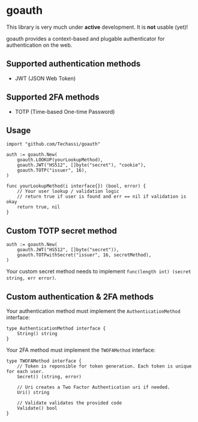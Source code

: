 # goauth

This library is very much under **active** development. It is **not** usable (yet)!

goauth provides a context-based and plugable authenticator for authentication on the web.

## Supported authentication methods

-   JWT (JSON Web Token)

## Supported 2FA methods

-   TOTP (Time-based One-time Password)

## Usage

```golang
import "github.com/Techassi/goauth"

auth := goauth.New(
	goauth.LOOKUP(yourLookupMethod),
    goauth.JWT("HS512", []byte("secret"), "cookie"),
    goauth.TOTP("issuer", 16),
)

func yourLookupMethod(i interface{}) (bool, error) {
	// Your user lookup / validation logic
	// return true if user is found and err == nil if validation is okay
	return true, nil
}
```

## Custom TOTP secret method

```golang
auth := goauth.New(
    goauth.JWT("HS512", []byte("secret")),
    goauth.TOTPwithSecret("issuer", 16, secretMethod),
)
```

Your custom secret method needs to implement `func(length int) (secret string, err error)`.

## Custom authentication & 2FA methods

Your authentication method must implement the `AuthenticationMethod` interface:

```golang
type AuthenticationMethod interface {
	String() string
}
```

Your 2FA method must implement the `TWOFAMethod` interface:

```golang
type TWOFAMethod interface {
	// Token is reponsible for token generation. Each token is unique for each user.
	Secret() (string, error)

	// Uri creates a Two Factor Authentication uri if needed.
	Uri() string

	// Validate validates the provided code
	Validate() bool
}
```
